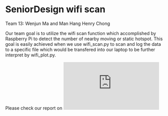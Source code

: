 # SeniorDesign wifi scan
Team 13: Wenjun Ma and Man Hang Henry Chong


 Our team goal is to utilize the wifi scan function which accomplished by Raspberry Pi to detect the number of nearby moving or static hotspot.
 This goal is easily achieved when we use wifi_scan.py to scan and log the data to a specific file which would be transfered into our laptop to be further interpret by wifi_plot.py. 
 
 Please check our report on ![Report.md](https://github.com/WenjunMarvin/Senior-Design-wifi-scan/blob/15f0d7093a59dec1142349d15130f57ec89e71cb/Report.md)

